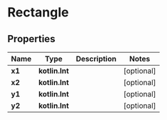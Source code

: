 
# Rectangle

## Properties
Name | Type | Description | Notes
------------ | ------------- | ------------- | -------------
**x1** | **kotlin.Int** |  |  [optional]
**x2** | **kotlin.Int** |  |  [optional]
**y1** | **kotlin.Int** |  |  [optional]
**y2** | **kotlin.Int** |  |  [optional]



